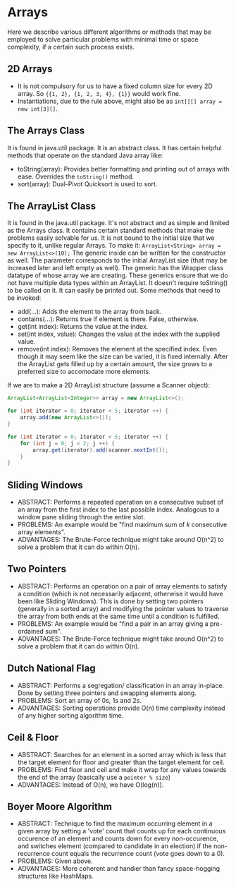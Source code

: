 # Arrays

Here we describe various different algorithms or methods that may be employed to solve particular problems with minimal time or space complexity, if a certain such process exists.


## 2D Arrays

- It is not compulsory for us to have a fixed column size for every 2D array. So `{{1, 2}, {1, 2, 3, 4}, {1}}` would work fine.
- Instantiations, due to the rule above, might also be as `int[][] array = new int[3][]`.


## The Arrays Class

It is found in java.util package. It is an abstract class. It has certain helpful methods that operate on the standard Java array like:
- toString(array): Provides better formatting and printing out of arrays with ease. Overrides the `toString()` method.
- sort(array): Dual-Pivot Quicksort is used to sort.


## The ArrayList Class

It is found in the java.util package. It's not abstract and as simple and limited as the Arrays class. It contains certain standard methods that make the problems easily solvable for us. It is not bound to the initial size that we specify to it, unlike regular Arrays.
To make it: `ArrayList<String> array = new ArrayList<>(10);`
The generic inside can be written for the constructor as well. The parameter corresponds to the initial ArrayList size (that may be increased later and left empty as well). The generic has the Wrapper class datatype of whose array we are creating. These generics ensure that we do not have multiple data types within an ArrayList. It doesn't require toString() to be called on it. It can easily be printed out. Some methods that need to be invoked:
- add(...): Adds the element to the array from back.
- contains(...): Returns true if element is there. False, otherwise.
- get(int index): Returns the value at the index.
- set(int index, value): Changes the value at the index with the supplied value.
- remove(int index): Removes the element at the specified index.
Even though it may seem like the size can be varied, it is fixed internally. After the ArrayList gets filled up by a certain amount, the size grows to a preferred size to accomodate more elements.

If we are to make a 2D ArrayList structure (assume a Scanner object):
```java
ArrayList<ArrayList<Integer>> array = new ArrayList<>();

for (int iterator = 0; iterator < 5; iterator ++) {
    array.add(new ArrayList<>());
}

for (int iterator = 0; iterator < 5; iterator ++) {
    for (int j = 0; j < 2; j ++) {
        array.get(iterator).add(scanner.nextInt());
    }
}
``` 


## Sliding Windows

- ABSTRACT: Performs a repeated operation on a consecutive subset of an array from the first index to the last possible index. Analogous to a window pane sliding through the entire slot.
- PROBLEMS: An example would be "find maximum sum of *k* consecutive array elements".
- ADVANTAGES: The Brute-Force technique might take around O(n^2) to solve a problem that it can do within O(n).


## Two Pointers

- ABSTRACT: Performs an operation on a pair of array elements to satisfy a condition (which is not necessarily adjacent, otherwise it would have been like Sliding Windows). This is done by setting two pointers (generally in a sorted array) and modifying the pointer values to traverse the array from both ends at the same time until a condition is fulfilled.
- PROBLEMS: An example would be "find a pair in an array giving a pre-ordained sum".
- ADVANTAGES: The Brute-Force technique might take around O(n^2) to solve a problem that it can do within O(n).


## Dutch National Flag

- ABSTRACT: Performs a segregation/ classification in an array in-place. Done by setting three pointers and swapping elements along.
- PROBLEMS: Sort an array of 0s, 1s and 2s.
- ADVANTAGES: Sorting operations provide O(n) time complexity instead of any higher sorting algorithm time.


## Ceil & Floor

- ABSTRACT: Searches for an element in a sorted array which is less that the target element for floor and greater than the target element for ceil.
- PROBLEMS: Find floor and ceil and make it wrap for any values towards the end of the array (basically use a `pointer % size`)
- ADVANTAGES: Instead of O(n), we have O(log(n)).


## Boyer Moore Algorithm

- ABSTRACT: Technique to find the maximum occurring element in a given array by setting a 'vote' count that counts up for each continuous occurence of an element and counts down for every non-occurence, and switches element (compared to candidate in an election) if the non-recurrence count equals the recurrence count (vote goes down to a 0).
- PROBLEMS: Given above.
- ADVANTAGES: More coherent and handier than fancy space-hogging structures like HashMaps.